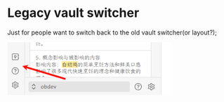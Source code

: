 # Legacy vault switcher

Just for people want to switch back to the old vault switcher(or layout?);

![img.png](https://raw.githubusercontent.com/quorafind/obsidian-legacy-vault-switcher/main/img.png)

